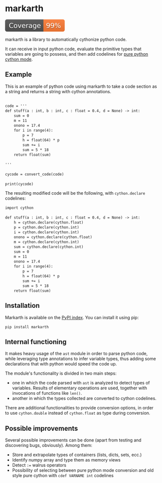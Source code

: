# markarth

![Coverage badge](https://raw.githubusercontent.com/nucccc/markarth/python-coverage-comment-action-data/badge.svg)

markarth is a library to automatically cythonize python code.

It can receive in input python code, evaluate the primitive types that variables are going to possess, and then add codelines for [pure python cython mode](https://cython.readthedocs.io/en/latest/src/tutorial/pure.html).

## Example

This is an example of python code using markarth to take a code section as a string and returns a string with cython annotations.

```from markarth import convert_code

code = '''
def stuff(a : int, b : int, c : float = 0.4, d = None) -> int:
    sum = 0
    m = 11
    onono = 17.4
    for i in range(4):
        p = 7
        h = float(64) * p
        sum += i
        sum = 5 * 18
    return float(sum)

'''

cycode = convert_code(code)

print(cycode)
```

The resulting modified code will be the following, with `cython.declare` codelines:

```
import cython

def stuff(a : int, b : int, c : float = 0.4, d = None) -> int:
    h = cython.declare(cython.float)
    p = cython.declare(cython.int)
    i = cython.declare(cython.int)
    onono = cython.declare(cython.float)
    m = cython.declare(cython.int)
    sum = cython.declare(cython.int)
    sum = 0
    m = 11
    onono = 17.4
    for i in range(4):
        p = 7
        h = float(64) * p
        sum += i
        sum = 5 * 18
    return float(sum)

```

## Installation

Markarth is available on the [PyPI index](https://pypi.org/project/markarth). You can install it using pip:

```
pip install markarth
```

## Internal functioning

It makes heavy usage of the `ast` module in order to parse python code, while leveraging type annotations to infer variable types, thus adding some declarations that with python would speed the code up.

The module's functionality is divided in two main steps:
 - one in which the code parsed with `ast` is analyzed to detect types of variables. Results of elementary operations are used, together with invocations of functions like `len()`.
 - another in which the types collected are converted to cython codelines.

There are additional functionalities to provide conversion options, in order to use `cython.double` instead of `cython.float` as type during conversion.

## Possible improvements

Several possible improvements can be done (apart from testing and discovering bugs, obviously). Among them:

- Store and extrapolate types of containers (lists, dicts, sets, ecc.)
- Identify numpy array and type them as memory views
- Detect `:=` walrus operators
- Possibility of selecting between pure python mode conversion and old style pure cython with `cdef VARNAME int` codelines